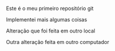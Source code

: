 Este é o meu primeiro repositório git

Implementei mais algumas coisas

Alteração que foi feita em outro local

Outra alteração feita em outro computador
